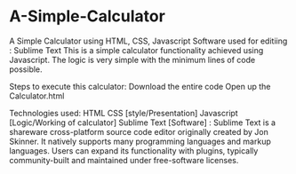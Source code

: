 # A-Simple-Calculator
A Simple Calculator using HTML, CSS, Javascript
Software used for editiing : Sublime Text
This is a simple calculator functionality achieved using Javascript.
The logic is very simple with the minimum lines of code possible.

Steps to execute this calculator:
Download the entire code
Open up the Calculator.html

Technologies used:
HTML
CSS [style/Presentation]
Javascript [Logic/Working of calculator]
Sublime Text [Software] : Sublime Text is a shareware cross-platform source code editor originally created by Jon Skinner. It natively supports many programming languages and markup languages. Users can expand its functionality with plugins, typically community-built and maintained under free-software licenses.
